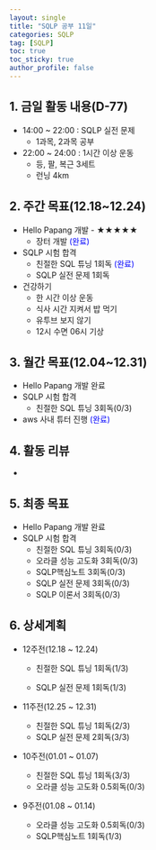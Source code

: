 ```yaml
---
layout: single
title: "SQLP 공부 11일"
categories: SQLP
tag: [SQLP]
toc: true
toc_sticky: true
author_profile: false
---
```


## 1. 금일 활동 내용(D-77)

* 14:00 ~ 22:00 : SQLP 실전 문제
  * 1과목, 2과목 공부
* 22:00 ~ 24:00 : 1시간 이상 운동
  * 등, 팔, 복근 3세트
  * 런닝 4km



##  2. 주간 목표(12.18~12.24)

* Hello Papang 개발 - ★★★★★
  * 장터 개발 <span style = "color:blue">(완료)</span>
* SQLP 시험 합격
  * 친절한 SQL 튜닝 1회독 <span style = "color:blue">(완료)</span>
  * SQLP 실전 문제 1회독
* 건강하기
  * 한 시간 이상 운동
  * 식사 시간 지켜서 밥 먹기
  * 유투브 보지 않기
  * 12시 수면 06시 기상



## 3. 월간 목표(12.04~12.31)

* Hello Papang 개발 완료
* SQLP 시험 합격
  * 친절한 SQL 튜닝 3회독(0/3)
* aws 사내 튜터 진행 <span style = "color:blue">(완료)</span>



## 4. 활동 리뷰

* 



## 5. 최종 목표

* Hello Papang 개발 완료
* SQLP 시험 합격
  * 친절한 SQL 튜닝 3회독(0/3)
  * 오라클 성능 고도화 3회독(0/3)
  * SQLP핵심노트 3회독(0/3)
  * SQLP 실전 문제 3회독(0/3)
  * SQLP 이론서 3회독(0/3)



## 6. 상세계획

* 12주전(12.18 ~ 12.24)
  * 친절한 SQL 튜닝 1회독(1/3)

  * SQLP 실전 문제 1회독(1/3)

* 11주전(12.25 ~ 12.31)
  * 친절한 SQL 튜닝 1회독(2/3)
  * SQLP 실전 문제 2회독(3/3)
* 10주전(01.01 ~ 01.07)
  * 친절한 SQL 튜닝 1회독(3/3)
  * 오라클 성능 고도화 0.5회독(0/3)
* 9주전(01.08 ~ 01.14)
  * 오라클 성능 고도화 0.5회독(0/3)
  * SQLP핵심노트 1회독(1/3)


